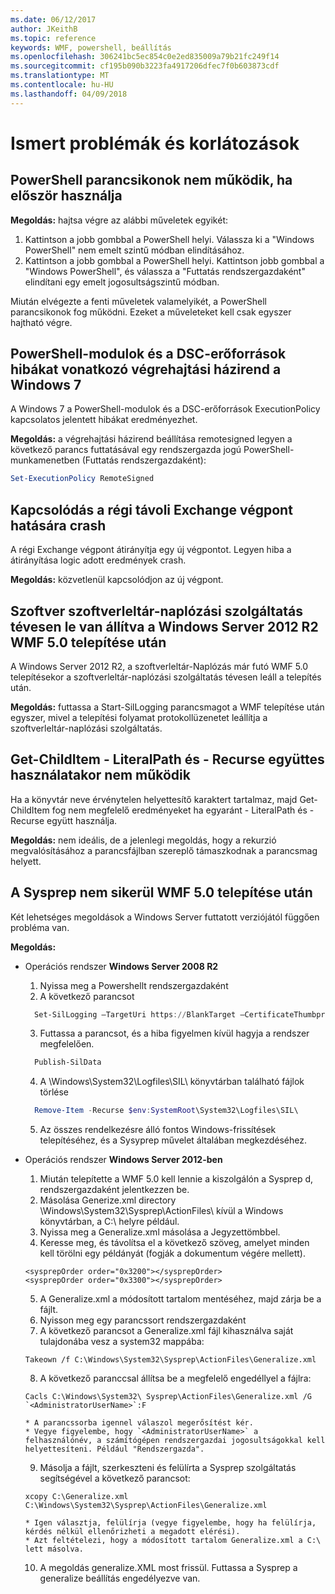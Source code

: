 ```yaml
---
ms.date: 06/12/2017
author: JKeithB
ms.topic: reference
keywords: WMF, powershell, beállítás
ms.openlocfilehash: 306241bc5ec854c0e2ed835009a79b21fc249f14
ms.sourcegitcommit: cf195b090b3223fa4917206dfec7f0b603873cdf
ms.translationtype: MT
ms.contentlocale: hu-HU
ms.lasthandoff: 04/09/2018
---
```

# <a name="known-issues-and-limitations"></a>Ismert problémák és korlátozások

<a name="powershell-shortcuts-are-broken-when-used-for-the-first-time"></a>PowerShell parancsikonok nem működik, ha először használja
------------------------------------------------------------

**Megoldás:** hajtsa végre az alábbi műveletek egyikét:

1.  Kattintson a jobb gombbal a PowerShell helyi. Válassza ki a "Windows PowerShell" nem emelt szintű módban elindításához.
2.  Kattintson a jobb gombbal a PowerShell helyi. Kattintson jobb gombbal a "Windows PowerShell", és válassza a "Futtatás rendszergazdaként" elindítani egy emelt jogosultságszintű módban.

Miután elvégezte a fenti műveletek valamelyikét, a PowerShell parancsikonok fog működni. Ezeket a műveleteket kell csak egyszer hajtható végre.


<a name="powershell-modules-and-dsc-resources-report-errors-about-executionpolicy-on-windows-7"></a>PowerShell-modulok és a DSC-erőforrások hibákat vonatkozó végrehajtási házirend a Windows 7
-------------------------------------------------------------------------------------
A Windows 7 a PowerShell-modulok és a DSC-erőforrások ExecutionPolicy kapcsolatos jelentett hibákat eredményezhet.

**Megoldás:** a végrehajtási házirend beállítása remotesigned legyen a következő parancs futtatásával egy rendszergazda jogú PowerShell-munkamenetben (Futtatás rendszergazdaként):

```powershell
Set-ExecutionPolicy RemoteSigned
```

<a name="connecting-to-an-old-remote-exchange-endpoint-causes-a-crash"></a>Kapcsolódás a régi távoli Exchange végpont hatására crash
------------------------------------------------------------

A régi Exchange végpont átirányítja egy új végpontot. Legyen hiba a átirányítása logic adott eredmények crash.

**Megoldás:** közvetlenül kapcsolódjon az új végpont.


<a name="software-inventory-logging-feature-is-erroneously-stopped-after-wmf-50-installation-on-windows-server-2012-r2"></a>Szoftver szoftverleltár-naplózási szolgáltatás tévesen le van állítva a Windows Server 2012 R2 WMF 5.0 telepítése után
-------------------------------------------------------------------------------------------------------------

A Windows Server 2012 R2, a szoftverleltár-Naplózás már futó WMF 5.0 telepítésekor a szoftverleltár-naplózási szolgáltatás tévesen leáll a telepítés után.

**Megoldás:** futtassa a Start-SilLogging parancsmagot a WMF telepítése után egyszer, mivel a telepítési folyamat protokollüzenetet leállítja a szoftverleltár-naplózási szolgáltatás.

<a name="get-childitem-does-not-work-if--literalpath-and--recurse-are-used-together"></a>Get-ChildItem - LiteralPath és - Recurse együttes használatakor nem működik
--------------------------------------------------------------------------

Ha a könyvtár neve érvénytelen helyettesítő karaktert tartalmaz, majd Get-ChildItem fog nem megfelelő eredményeket ha egyaránt - LiteralPath és - Recurse együtt használja.

**Megoldás:** nem ideális, de a jelenlegi megoldás, hogy a rekurzió megvalósításához a parancsfájlban szereplő támaszkodnak a parancsmag helyett.


<a name="sysprep-fails-after-wmf-50-installation"></a>A Sysprep nem sikerül WMF 5.0 telepítése után
----------------------------------------

Két lehetséges megoldások a Windows Server futtatott verziójától függően probléma van.

**Megoldás:**
- Operációs rendszer **Windows Server 2008 R2**
  1. Nyissa meg a Powershellt rendszergazdaként
  2. A következő parancsot

  ```powershell
    Set-SilLogging –TargetUri https://BlankTarget –CertificateThumbprint 0123456789
  ```
  3. Futtassa a parancsot, és a hiba figyelmen kívül hagyja a rendszer megfelelően.

  ```powershell
    Publish-SilData
   ```
  4. A \Windows\System32\Logfiles\SIL\ könyvtárban található fájlok törlése

  ```powershell
    Remove-Item -Recurse $env:SystemRoot\System32\Logfiles\SIL\
  ```
  5. Az összes rendelkezésre álló fontos Windows-frissítések telepítéséhez, és a Sysyprep művelet általában megkezdéséhez.

- Operációs rendszer **Windows Server 2012-ben**
  1.    Miután telepítette a WMF 5.0 kell lennie a kiszolgálón a Sysprep d, rendszergazdaként jelentkezzen be.
  2.    Másolása Generize.xml directory \Windows\System32\Sysprep\ActionFiles\ kívül a Windows könyvtárban, a C:\ helyre például.
  3.    Nyissa meg a Generalize.xml másolása a Jegyzettömbbel.
  4.    Keresse meg, és távolítsa el a következő szöveg, amelyet minden kell törölni egy példányát (fogják a dokumentum végére mellett).

    ```
    <sysprepOrder order="0x3200"></sysprepOrder>
    <sysprepOrder order="0x3300"></sysprepOrder>
    ```

  5.    A Generalize.xml a módosított tartalom mentéséhez, majd zárja be a fájlt.
  6.    Nyisson meg egy parancssort rendszergazdaként
  7.    A következő parancsot a Generalize.xml fájl kihasználva saját tulajdonába vesz a system32 mappába:

    ```
    Takeown /f C:\Windows\System32\Sysprep\ActionFiles\Generalize.xml
    ```

  8.    A következő paranccsal állítsa be a megfelelő engedéllyel a fájlra:

    ```
    Cacls C:\Windows\System32\ Sysprep\ActionFiles\Generalize.xml /G `<AdministratorUserName>`:F
    ```
      * A parancssorba igennel válaszol megerősítést kér.
      * Vegye figyelembe, hogy `<AdministratorUserName>` a felhasználónév, a számítógépen rendszergazdai jogosultságokkal kell helyettesíteni. Például "Rendszergazda".

  9.    Másolja a fájlt, szerkeszteni és felülírta a Sysprep szolgáltatás segítségével a következő parancsot:

    ```
    xcopy C:\Generalize.xml C:\Windows\System32\Sysprep\ActionFiles\Generalize.xml
    ```
      * Igen választja, felülírja (vegye figyelembe, hogy ha felülírja, kérdés nélkül ellenőrizheti a megadott elérési).
      * Azt feltételezi, hogy a módosított tartalom Generalize.xml a C:\ lett másolva.

  10.   A megoldás generalize.XML most frissül. Futtassa a Sysprep a generalize beállítás engedélyezve van.
